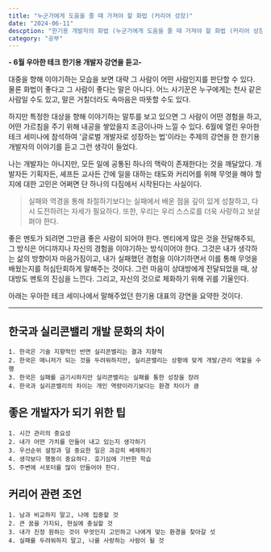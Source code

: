 ```yaml
---
title: "누군가에게 도움을 줄 때 가져야 할 화법 (커리어 성장)"
date: "2024-06-11"
descption: "한기용 개발자의 화법 (누군가에게 도움을 줄 때 가져야 할 화법 (커리어 성장) - 6월 우아한 테크 한기용 개발자 강연을 듣고-"
category: "공부"
---
```


**- 6월 우아한 테크 한기용 개발자 강연을 듣고-**

대중을 향해 이야기하는 모습을 보면 대략 그 사람이 어떤 사람인지를 판단할 수 있다. 물론 화법이 좋다고 그 사람이 좋다는 말은 아니다. 어느 사기꾼은 누구에게는 천사 같은 사람일 수도 있고, 말은 거칠더라도 속마음은 따뜻할 수도 있다.

하지만 특정한 대상을 향해 이야기하는 말투를 보고 있으면 그 사람이 어떤 경험을 하고, 어떤 가르침을 주기 위해 내공을 쌓았을지 조금이나마 느낄 수 있다. 6월에 열린 우아한 테크 세미나에 참석하여 '글로벌 개발자로 성장하는 법'이라는 주제의 강연을 한 한기용 개발자의 이야기를 듣고 그런 생각이 들었다.

나는 개발자는 아니지만, 모든 일에 공통된 하나의 맥락이 존재한다는 것을 깨달았다. 개발자든 기획자든, 셰프든 교사든 간에 일을 대하는 태도와 커리어를 위해 무엇을 해야 할지에 대한 고민은 어쩌면 단 하나의 다짐에서 시작된다는 사실이다.

> 실패와 역경을 통해 좌절하기보다는 실패에서 배운 점을 깊이 있게 성찰하고, 다시 도전하려는 자세가 필요하다. 또한, 우리는 우리 스스로를 더욱 사랑하고 보살펴야 한다.

좋은 멘토가 되려면 그만큼 좋은 사람이 되어야 한다. 멘티에게 많은 것을 전달해주되, 그 방식은 어디까지나 자신의 경험을 이야기하는 방식이어야 한다. 그것은 내가 생각하는 삶의 방향이자 마음가짐이고, 내가 실패했던 경험을 이야기하면서 이를 통해 무엇을 배웠는지를 허심탄회하게 말해주는 것이다. 그런 마음이 상대방에게 전달되었을 때, 상대방도 멘토의 진심을 느낀다. 그리고, 자신의 것으로 체화하기 위해 귀를 기울인다.

아래는 우아한 테크 세미나에서 말해주었던 한기용 대표의 강연을 요약한 것이다.

---

## 한국과 실리콘밸리 개발 문화의 차이
    1. 한국은 기술 지향적인 반면 실리콘밸리는 결과 지향적
    2. 한국은 매니저가 되는 것을 두려워하지만, 실리콘밸리는 상황에 맞게 개발/관리 역할을 수행
    3. 한국은 실패를 금기시하지만 실리콘밸리는 실패를 통한 성장을 장려
    4. 한국과 실리콘밸리의 차이는 개인 역량이라기보다는 환경 차이가 큼

## 좋은 개발자가 되기 위한 팁
	1. 시간 관리의 중요성
	2. 내가 어떤 가치를 만들어 내고 있는지 생각하기
	3. 우선순위 설정과 덜 중요한 일은 과감히 배제하기
	4. 생각보다 행동이 중요하다. 호기심에 기반한 학습
	5. 주변에 서포터를 많이 만들어야 한다.

## 커리어 관련 조언
	1. 남과 비교하지 말고, 나에 집중할 것
	2. 큰 꿈을 가지되, 현실에 충실할 것
	3. 내가 진정 원하는 것이 무엇인지 고민하고 나에게 맞는 환경을 찾아갈 섯
	4. 실패를 두려워하지 말고, 나를 사랑하는 사람이 될 것